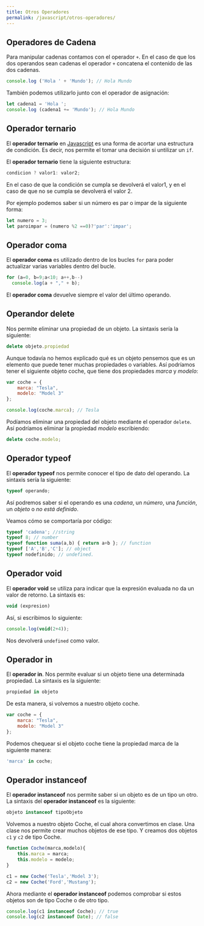 ```yaml
---
title: Otros Operadores
permalink: /javascript/otros-operadores/
---
```


## Operadores de Cadena
Para manipular cadenas contamos con el operador `+`. En el caso de que los dos operandos sean cadenas el operador `+` concatena el contenido de las dos cadenas.

~~~javascript
console.log ('Hola ' + 'Mundo'); // Hola Mundo
~~~

También podemos utilizarlo junto con el operador de asignación:

~~~javascript
let cadena1 = 'Hola ';
console.log (cadena1 += 'Mundo'); // Hola Mundo
~~~

## Operador ternario
El **operador ternario** en [Javascript] es una forma de acortar una estructura de condición. Es decir, nos permite el tomar una decisión si untilizar un `if`.

El **operador ternario** tiene la siguiente estructura:

~~~javascript
condicion ? valor1: valor2;
~~~

En el caso de que la condición se cumpla se devolverá el valor1, y en el caso de que no se cumpla se devolverá el valor 2.

Por ejemplo podemos saber si un número es par o impar de la siguiente forma:

~~~javascript
let numero = 3;
let paroimpar = (numero %2 ==0)?'par':'impar';
~~~

## Operador coma
El **operador coma** es utilizado dentro de los bucles `for` para poder actualizar varias variables dentro del bucle.

~~~javascript
for (a=0, b=9;a<10; a++,b--)
  console.log(a + "," + b);
~~~

El **operador coma** devuelve siempre el valor del último operando. 

## Operandor delete
Nos permite eliminar una propiedad de un objeto. La sintaxis sería la siguiente:

~~~javascript
delete objeto.propiedad
~~~

Aunque todavía no hemos explicado qué es un objeto pensemos que es un elemento que puede tener muchas propiedades o variables. Así podríamos tener el siguiente objeto coche, que tiene dos propiedades *marca* y *modelo*:

~~~javascript
var coche = {
    marca: "Tesla",
    modelo: "Model 3"
};

console.log(coche.marca); // Tesla
~~~

Podíamos eliminar una propiedad del objeto mediante el operador `delete`. Así podríamos eliminar la propiedad *modelo* escribiendo:

~~~javascript
delete coche.modelo;
~~~

## Operador typeof
El **operador typeof** nos permite conocer el tipo de dato del operando. La sintaxis sería la siguiente:

~~~javascript
typeof operando;
~~~

Así podremos saber si el operando es una *cadena*, un *número*, una *función*, un *objeto* o *no está definido*.

Veamos cómo se comportaría por código:

~~~javascript
typeof 'cadena'; //string
typeof 8; // number
typeof function suma(a,b) { return a+b }; // function
typeof ['A','B','C']; // object
typeof nodefinido; // undefined.
~~~

## Operador void
El **operador void** se utiliza para indicar que la expresión evaluada no da un valor de retorno. La sintaxis es:

~~~javascript
void (expresion)
~~~

Así, si escribimos lo siguiente:

~~~javascript
console.log(void(2+4));
~~~

Nos devolverá `undefined` como valor.

## Operador in
El **operador in**. Nos permite evaluar si un objeto tiene una determinada propiedad. La sintaxis es la siguiente:

~~~javascript
propiedad in objeto
~~~

De esta manera, si volvemos a nuestro objeto coche.

~~~javascript
var coche = {
    marca: "Tesla",
    modelo: "Model 3"
};
~~~

Podemos chequear si el objeto coche tiene la propiedad marca de la siguiente manera:

~~~javascript
'marca' in coche;
~~~

## Operador instanceof
El **operador instanceof** nos permite saber si un objeto es de un tipo un otro. La sintaxis del **operador instanceof** es la siguiente:

~~~javascript
objeto instanceof tipoObjeto
~~~

Volvemos a nuestro objeto Coche, el cual ahora convertimos en clase. Una clase nos permite crear muchos objetos de ese tipo. Y creamos dos objetos `c1` y `c2` de tipo Coche.

~~~javascript
function Coche(marca,modelo){
    this.marca = marca;
    this.modelo = modelo;
}

c1 = new Coche('Tesla','Model 3');
c2 = new Coche('Ford','Mustang');
~~~

Ahora mediante el **operador instanceof** podemos comprobar si estos objetos son de tipo Coche o de otro tipo.

~~~javascript
console.log(c1 instanceof Coche); // true
console.log(c2 instanceof Date); // false
~~~

[Javascript]: {{site.url}}/javascript/